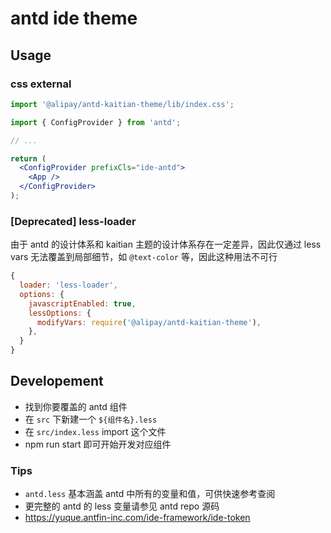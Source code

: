 # antd ide theme

## Usage

### css external

```js
import '@alipay/antd-kaitian-theme/lib/index.css';
```

```jsx
import { ConfigProvider } from 'antd';

// ...

return (
  <ConfigProvider prefixCls="ide-antd">
    <App />
  </ConfigProvider>
);
```

### [Deprecated] less-loader

由于 antd 的设计体系和 kaitian 主题的设计体系存在一定差异，因此仅通过 less vars 无法覆盖到局部细节，如 `@text-color` 等，因此这种用法不可行

```js
{
  loader: 'less-loader',
  options: {
    javascriptEnabled: true,
    lessOptions: {
      modifyVars: require('@alipay/antd-kaitian-theme'),
    },
  }
}
```

## Developement

- 找到你要覆盖的 antd 组件
- 在 `src` 下新建一个 `${组件名}.less`
- 在 `src/index.less` import 这个文件
- npm run start 即可开始开发对应组件

### Tips

- `antd.less` 基本涵盖 antd 中所有的变量和值，可供快速参考查阅
- 更完整的 antd 的 less 变量请参见 antd repo 源码
- https://yuque.antfin-inc.com/ide-framework/ide-token
